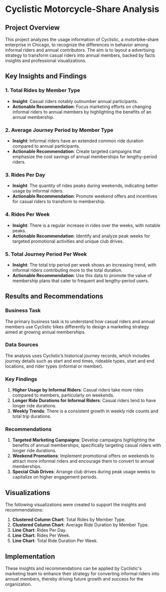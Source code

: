 # Cyclistic Motorcycle-Share Analysis

## Project Overview

This project analyzes the usage information of Cyclistic, a motorbike-share enterprise in Chicago, to recognize the differences in behavior among informal riders and annual contributors. The aim is to layout a advertising strategy to transform casual riders into annual members, backed by facts insights and professional visualizations.

## Key Insights and Findings

### 1. Total Rides by Member Type
- **Insight**: Casual riders notably outnumber annual participants.
- **Actionable Recommendation**: Focus marketing efforts on changing informal riders to annual members by highlighting the benefits of an annual membership.

### 2. Average Journey Period by Member Type
- **Insight**: Informal riders have an extended common ride duration compared to annual participants.
- **Actionable Recommendation**: Create targeted campaigns that emphasize the cost savings of annual memberships for lengthy-period riders.

### 3. Rides Per Day
- **Insight**: The quantity of rides peaks during weekends, indicating better usage by informal riders.
- **Actionable Recommendation**: Promote weekend offers and incentives for casual riders to transform to membership.

### 4. Rides Per Week
- **Insight**: There is a regular increase in rides over the weeks, with notable peaks.
- **Actionable Recommendation**: Identify and analyze peak weeks for targeted promotional activities and unique club drives.

### 5. Total Journey Period Per Week
- **Insight**: The total trip period per week shows an increasing trend, with informal riders contributing more to the total duration.
- **Actionable Recommendation**: Use this data to promote the value of membership plans that cater to frequent and lengthy-period users.

## Results and Recommendations

### Business Task
The primary business task is to understand how casual riders and annual members use Cyclistic bikes differently to design a marketing strategy aimed at growing annual memberships.

### Data Sources
The analysis uses Cyclistic’s historical journey records, which includes journey details such as start and end times, rideable types, start and end locations, and rider types (informal or member).

### Key Findings
1. **Higher Usage by Informal Riders**: Casual riders take more rides compared to members, particularly on weekends.
2. **Longer Ride Durations for Informal Riders**: Casual riders tend to have longer ride durations.
3. **Weekly Trends**: There is a consistent growth in weekly ride counts and total trip durations.

### Recommendations
1. **Targeted Marketing Campaigns**: Develop campaigns highlighting the benefits of annual memberships, specifically targeting casual riders with longer ride durations.
2. **Weekend Promotions**: Implement promotional offers on weekends to attract more informal riders and encourage them to convert to annual memberships.
3. **Special Club Drives**: Arrange club drives during peak usage weeks to capitalize on higher engagement periods.

## Visualizations
The following visualizations were created to support the insights and recommendations:
1. **Clustered Column Chart**: Total Rides by Member Type.
2. **Clustered Column Chart**: Average Ride Duration by Member Type.
3. **Line Chart**: Rides Per Day.
4. **Line Chart**: Rides Per Week.
5. **Line Chart**: Total Ride Duration Per Week.

## Implementation
These insights and recommendations can be applied by Cyclistic's marketing team to enhance their strategy for converting informal riders into annual members, thereby driving future growth and success for the organization.
